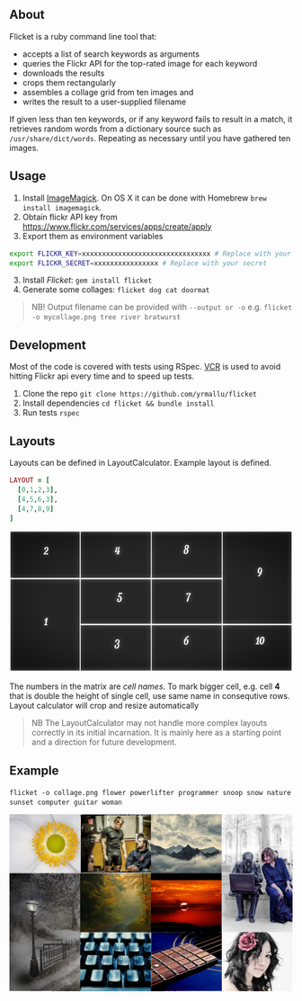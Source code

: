 ## About

Flicket is a ruby command line tool that:

  * accepts a list of search keywords as arguments
  * queries the Flickr API for the top-rated image for each keyword
  * downloads the results
  * crops them rectangularly
  * assembles a collage grid from ten images and
  * writes the result to a user-supplied filename

If given less than ten keywords, or if any keyword fails to
result in a match, it retrieves random words from a dictionary
source such as `/usr/share/dict/words`. Repeating as necessary
until you have gathered ten images.

## Usage

1. Install [ImageMagick](http://www.imagemagick.org/). On OS X it can be done with Homebrew `brew install imagemagick`.
1. Obtain flickr API key from https://www.flickr.com/services/apps/create/apply
2. Export them as environment variables
```bash
export FLICKR_KEY=xxxxxxxxxxxxxxxxxxxxxxxxxxxxxxxx # Replace with your key
export FLICKR_SECRET=xxxxxxxxxxxxxxxx # Replace with your secret
```

3. Install *Flicket*: `gem install flicket`
4. Generate some collages: `flicket dog cat doormat`

> NB! Output filename can be provided with `--output or -o` e.g. `flicket -o mycollage.png tree river bratwurst`


## Development

Most of the code is covered with tests using RSpec. [VCR](https://github.com/vcr/vcr) is used to avoid hitting Flickr api every time and to speed up tests.

1. Clone the repo `git clone https://github.com/yrmallu/flicket`
2. Install dependencies `cd flicket && bundle install`
3. Run tests `rspec`


## Layouts

Layouts can be defined in LayoutCalculator. Example layout is defined.

```ruby
LAYOUT = [
  [0,1,2,3],
  [4,5,6,3],
  [4,7,8,9]
]
```

![10 image layout](docs/layout-10.jpg)


The numbers in the matrix are *cell names*. To mark bigger cell, e.g. cell **4** that is double the height of single cell, use same name in consequtive rows. Layout calculator will crop and resize automatically

> NB The LayoutCalculator may not handle more complex layouts correctly in its initial incarnation. It is mainly here as a starting point and a direction for future development.

## Example

`flicket -o collage.png flower powerlifter programmer snoop snow nature sunset computer guitar woman`


![example collage](docs/collage.png)

